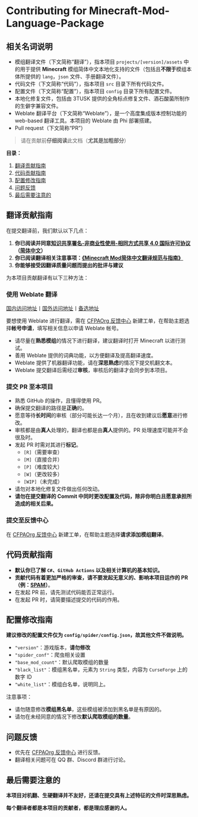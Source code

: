 # Contributing for Minecraft-Mod-Language-Package

## 相关名词说明

- 模组翻译文件（下文简称“翻译”），指本项目 `projects/[version]/assets` 中的用于提供 **Minecraft** 模组简体中文本地化支持的文件（包括且**不限于**模组本体所提供的 `lang`，`json` 文件、手册翻译文件）。
- 代码文件（下文简称“代码”），指本项目 `src` 目录下所有代码文件。
- 配置文件（下文简称“配置”），指本项目 `config` 目录下所有配置文件。
- 本地化修复文件，包括由 3TUSK 提供的全角标点修复文件、酒石酸菌所制作的生僻字兼容文件。
- Weblate 翻译平台（下文简称“Weblate”），是一个高度集成版本控制功能的 web-based 翻译工具。本项目的 Weblate 由 Phi 部署搭建。
- Pull request（下文简称“PR”）

> 请在贡献前**仔细阅读**此文档（**尤其是加粗部分**）

**目录：**

1. [翻译贡献指南](#翻译贡献指南)
2. [代码贡献指南](#代码贡献指南)
3. [配置修改指南](#配置修改指南)
4. [问题反馈](#问题反馈)
5. [最后需要注意的](#最后需要注意的)

## 翻译贡献指南

在提交翻译前，我们默认以下几点：

1. **你已阅读并同意[知识共享署名-非商业性使用-相同方式共享 4.0 国际许可协议](https://creativecommons.org/licenses/by-nc-sa/4.0/)（[简体中文](https://creativecommons.org/licenses/by-nc-sa/4.0/deed.zh)）**
2. **你已阅读翻译相关注意事项：[《Minecraft Mod简体中文翻译规范与指南》](https://github.com/Krasjet/Mod-Translation-Styleguide/blob/master/README.md)**
3. **你能够接受因翻译质量问题而提出的批评与建议**

为本项目贡献翻译有以下三种方法：

### 使用 Weblate 翻译

[国内访问地址](http://weblate-cn.exz.me:54943/)丨[国外访问地址](http://weblate-t-cf.exz.me/)丨[备选地址](https://weblate-t.exz.me/)

要想使用 Weblate 进行翻译，需在 [CFPAOrg 反馈中心](https://ticket.cyllive.cn/) 新建工单，在帮助主题选择**帐号申请**，填写相关信息以申请 Weblate 帐号。

- 请尽量在**熟悉模组**的情况下进行翻译，建议翻译时打开 Minecraft 以进行测试。
- 善用 Weblate 提供的词典功能，以方便翻译及提高翻译速度。
- Weblate 提供了机器翻译功能，请在**深思熟虑**的情况下提交机翻文本。
- Weblate 提交翻译后需经过**审核**，审核后的翻译才会同步到本项目。

### 提交 PR 至本项目

- 熟悉 GitHub 的操作，且懂得使用 PR。
- 确保提交翻译的路径是**正确**的。
- 愿意等待**长时间**的审核（部分可能长达一个月），且在收到建议后**愿意**进行修改。
- 审核都是由**真人**处理的，翻译也都是由**真人**提供的。PR 处理速度可能并不会很及时。
- 发起 PR 时需对其进行**标记**。
  - `[R]`（需要审查）
  - `[M]`（直接合并）
  - `[P]`（难度较大）
  - `[W]`（更改较多）
  - `[WIP]`（未完成）
- 请勿对本地化修复文件做出任何改动。
- **请勿在提交翻译的 Commit 中同时更改配置及代码，除非你明白且愿意承担所造成的相关后果。**

### 提交至反馈中心

在 [CFPAOrg 反馈中心](https://ticket.cyllive.cn/) 新建工单，在帮助主题选择**请求添加模组翻译**。

## 代码贡献指南

- **默认你已了解 `C#`、`GitHub Actions` 以及相关计算机的基本知识。**
- **贡献代码有着更加严格的审查，请不要发起无意义的、影响本项目运作的 PR（例：[SPAM](https://github.com/CFPAOrg/Minecraft-Mod-Language-Package/pull/840)）**。
- 在发起 PR 前，请先测试代码能否正常运行。
- 在发起 PR 时，请简要描述提交的代码的作用。

## 配置修改指南

**建议修改的配置文件仅为 `config/spider/config.json`，故其他文件不做说明。**

- `"version"`：游戏版本，**请勿修改**
- `"spider_conf"`：爬虫相关设置
- `"base_mod_count"`：默认爬取模组的数量
- `"black_list"`：模组黑名单，元素为 `String` 类型，内容为 `CurseForge` 上的数字 ID
- `"white_list"`：模组白名单，说明同上。

注意事项：

- 请勿随意修改**模组黑名单**，这些模组被添加到黑名单是有原因的。
- 请勿在未经同意的情况下修改**默认爬取模组的数量**。

## 问题反馈

- 优先在 [CFPAOrg 反馈中心](https://ticket.cyllive.cn/) 进行反馈。
- 翻译相关问题可在 QQ 群、Discord 群进行讨论。

## 最后需要注意的

**本项目对机翻、生硬翻译并不友好，还请在提交具有上述特征的文件时深思熟虑。**

**每个翻译者都是本项目的贡献者，都是理应感谢的人。**
